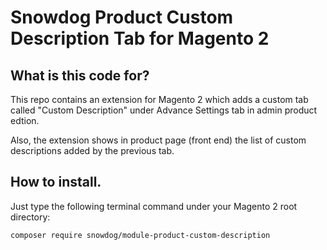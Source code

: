 # Snowdog Product Custom Description Tab for Magento 2

## What is this code for?

This repo contains an extension for Magento 2 which adds a custom tab called "Custom Description" under Advance Settings tab in admin product edtion.

Also, the extension shows in product page (front end) the list of custom descriptions added by the previous tab.

## How to install.

Just type the following terminal command under your Magento 2 root directory:

```
composer require snowdog/module-product-custom-description
```